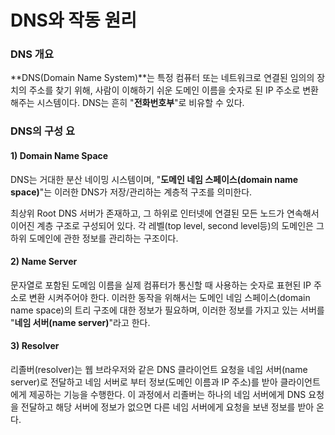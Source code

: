 # DNS와 작동 원리

### DNS 개요

**DNS\(Domain Name System\)**는 특정 컴퓨터 또는 네트워크로 연결된 임의의 장치의 주소를 찾기 위해, 사람이 이해하기 쉬운 도메인 이름을 숫자로 된 IP 주소로 변환해주는 시스템이다. DNS는 흔히 "**전화번호부**"로 비유할 수 있다. 

### DNS의 구성 요

#### 1\) Domain Name Space

DNS는 거대한 분산 네이밍 시스템이며, "**도메인 네임 스페이스\(domain name space\)**"는 이러한 DNS가 저장/관리하는 계층적 구조를 의미한다.

최상위 Root DNS 서버가 존재하고, 그 하위로 인터넷에 연결된 모든 노드가 연속해서 이어진 계층 구조로 구성되어 있다. 각 레벨\(top level, second level등\)의 도메인은 그 하위 도메인에 관한 정보를 관리하는 구조이다.

#### 2\) Name Server

문자열로 포함된 도메임 이름을 실제 컴퓨터가 통신할 때 사용하는 숫자로 표현된 IP 주소로 변환 시켜주어야 한다. 이러한 동작을 위해서는 도메인 네임 스페이스\(domain name space\)의 트리 구조에 대한 정보가 필요하며, 이러한 정보를 가지고 있는 서버를 "**네임 서버\(name server\)**"라고 한다.

#### 3\) Resolver

리졸버\(resolver\)는 웹 브라우저와 같은 DNS 클라이언트 요청을 네임 서버\(name server\)로 전달하고 네임 서버로 부터 정보\(도메인 이름과 IP 주소\)를 받아 클라이언트에게 제공하는 기능을 수행한다. 이 과정에서 리졸버는 하나의 네임 서버에게 DNS 요청을 전달하고 해당 서버에 정보가 없으면 다른 네임 서버에게 요청을 보낸 정보를 받아 온다.



